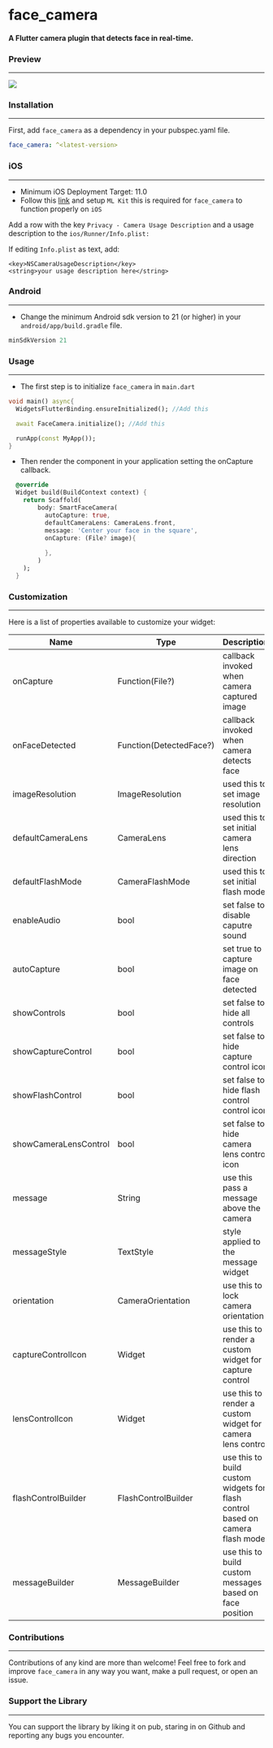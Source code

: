 # face_camera

#### A Flutter camera plugin that detects face in real-time.

### Preview
---  

![](https://github.com/Conezi/face_camera/blob/main/demo/preview.gif?raw=true)


### Installation
---  

First, add `face_camera` as a dependency in your pubspec.yaml file.

```yaml
face_camera: ^<latest-version>
```

### iOS
---  

* Minimum iOS Deployment Target: 11.0
* Follow this <a href="https://github.com/bharat-biradar/Google-Ml-Kit-plugin#requirements">link</a> and setup  `ML Kit` this is required for `face_camera` to function properly on `iOS`

Add a row with the key `Privacy - Camera Usage Description` and a usage description to the `ios/Runner/Info.plist:`

If editing `Info.plist` as text, add:

```
<key>NSCameraUsageDescription</key>
<string>your usage description here</string>
```


### Android
---  

* Change the minimum Android sdk version to 21 (or higher) in your `android/app/build.gradle` file.

```groovy
minSdkVersion 21
```


### Usage
---  

* The first step is to initialize `face_camera` in `main.dart`
```dart
void main() async{
  WidgetsFlutterBinding.ensureInitialized(); //Add this

  await FaceCamera.initialize(); //Add this

  runApp(const MyApp());
}
```
* Then render the component in your application setting the onCapture callback.
```dart
  @override
  Widget build(BuildContext context) {
    return Scaffold(
        body: SmartFaceCamera(
          autoCapture: true,
          defaultCameraLens: CameraLens.front,
          message: 'Center your face in the square',
          onCapture: (File? image){
            
          },
        )
    );
  }
```

### Customization
---  

Here is a list of properties available to customize your widget:

| Name                  | Type                    | Description                                                                   |
|-----------------------|-------------------------|-------------------------------------------------------------------------------|
| onCapture             | Function(File?)         | callback invoked when camera captured image                                   |
| onFaceDetected        | Function(DetectedFace?) | callback invoked when camera detects face                                     |
| imageResolution       | ImageResolution         | used this to set image resolution                                             |
| defaultCameraLens     | CameraLens              | used this to set initial camera lens direction                                |
| defaultFlashMode      | CameraFlashMode         | used this to set initial flash mode                                           |
| enableAudio           | bool                    | set false to disable caputre sound                                            |
| autoCapture           | bool                    | set true to capture image on face detected                                    |
| showControls          | bool                    | set false to hide all controls                                                |
| showCaptureControl    | bool                    | set false to hide capture control icon                                        |
| showFlashControl      | bool                    | set false to hide flash control control icon                                  |
| showCameraLensControl | bool                    | set false to hide camera lens control icon                                    |
| message               | String                  | use this pass a message above the camera                                      |
| messageStyle          | TextStyle               | style applied to the message widget                                           |
| orientation           | CameraOrientation       | use this to lock camera orientation                                           |
| captureControlIcon    | Widget                  | use this to render a custom widget for capture control                        |
| lensControlIcon       | Widget                  | use this to render a custom widget for camera lens control                    |
| flashControlBuilder   | FlashControlBuilder     | use this to build custom widgets for flash control based on camera flash mode |
| messageBuilder        | MessageBuilder          | use this to build custom messages based on face position                      |

### Contributions
---  

Contributions of any kind are more than welcome! Feel free to fork and improve `face_camera` in any way you want, make a pull request, or open an issue.

### Support the Library
---  

You can support the library by liking it on pub, staring in on Github and reporting any bugs you encounter.